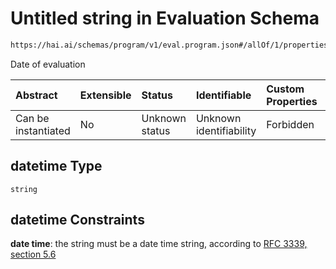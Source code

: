 # Untitled string in Evaluation Schema

```txt
https://hai.ai/schemas/program/v1/eval.program.json#/allOf/1/properties/datetime
```

Date of evaluation

| Abstract            | Extensible | Status         | Identifiable            | Custom Properties | Additional Properties | Access Restrictions | Defined In                                                                                   |
| :------------------ | :--------- | :------------- | :---------------------- | :---------------- | :-------------------- | :------------------ | :------------------------------------------------------------------------------------------- |
| Can be instantiated | No         | Unknown status | Unknown identifiability | Forbidden         | Allowed               | none                | [program.schema.json\*](../../schemas/program/v1/program.schema.json "open original schema") |

## datetime Type

`string`

## datetime Constraints

**date time**: the string must be a date time string, according to [RFC 3339, section 5.6](https://tools.ietf.org/html/rfc3339 "check the specification")
